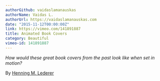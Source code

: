 ```yaml
---
authorGithub: vaidaslamanauskas
authorName: Vaidas L.
authorUrl: https://vaidaslamanauskas.com
date: "2015-11-12T00:00:00Z"
link: https://vimeo.com/141891887
title: Animated Book Covers
category: Beautiful
vimeo-id: 141891887
---
```


_How would these great book covers from the past look like when set in motion?_

By [Henning M. Lederer](http://www.led-r-r.net/)
